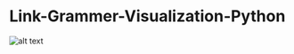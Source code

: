 # Link-Grammer-Visualization-Python

![alt text](https://github.com/rohancode/Link-Grammer-Visualization-Python/blob/main/visualization%20snapshot.png?raw=true)
